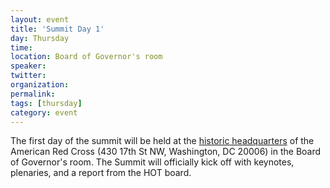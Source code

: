 ```yaml
---
layout: event
title: 'Summit Day 1'
day: Thursday
time: 
location: Board of Governor's room
speaker: 
twitter: 
organization: 
permalink: 
tags: [thursday]
category: event
---
```


The first day of the summit will be held at the <a href="http://osm.org/go/ZZcbKyTXR--?m=" target ="_blank">historic headquarters</a> of the American Red Cross (430 17th St NW, Washington, DC 20006) in the Board of Governor's room. The Summit will officially kick off with keynotes, plenaries, and a report from the HOT board.